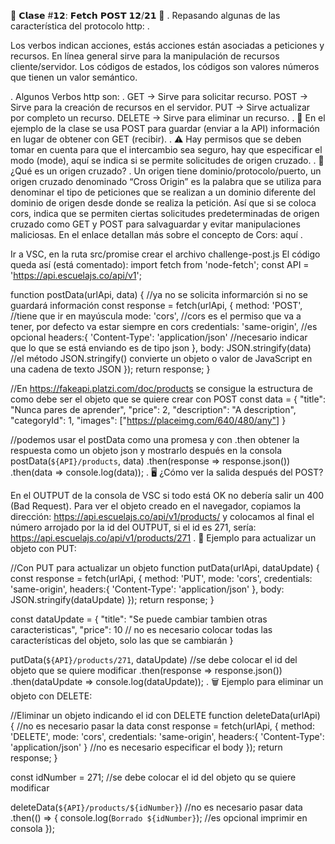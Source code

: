 📂 𝗖𝗹𝗮𝘀𝗲 #𝟭𝟮: 𝗙𝗲𝘁𝗰𝗵 𝗣𝗢𝗦𝗧 𝟭𝟮/𝟮𝟭 📂
.
Repasando algunas de las característica del protocolo http:
.

Los verbos indican acciones, estás acciones están asociadas a peticiones y recursos. En línea general sirve para la manipulación de recursos cliente/servidor. Los códigos de estados, los códigos son valores números que tienen un valor semántico.

.
Algunos Verbos http son:
.
GET → Sirve para solicitar recurso.
POST → Sirve para la creación de recursos en el servidor.
PUT → Sirve actualizar por completo un recurso.
DELETE → Sirve para eliminar un recurso.
.
🔨 En el ejemplo de la clase se usa POST para guardar (enviar a la API) información en lugar de obtener con GET (recibir).
.
⚠️ Hay permisos que se deben tomar en cuenta para que el intercambio sea seguro, hay que especificar el modo (mode), aquí se indica si se permite solicitudes de origen cruzado.
.
🔀 ¿Qué es un origen cruzado?
.
Un origen tiene dominio/protocolo/puerto, un origen cruzado denominado “Cross Origin” es la palabra que se utiliza para denominar el tipo de peticiones que se realizan a un dominio diferente del dominio de origen desde donde se realiza la petición.
Así que si se coloca cors, indica que se permiten ciertas solicitudes predeterminadas de origen cruzado como GET y POST para salvaguardar y evitar manipulaciones maliciosas. En el enlace detallan más sobre el concepto de Cors: aquí
.

Ir a VSC, en la ruta src/promise crear el archivo challenge-post.js
El código queda así (está comentado):
import fetch from 'node-fetch';
const API = 'https://api.escuelajs.co/api/v1';

function postData(urlApi, data) {
    //ya no se solicita informarción si no se guardará información
    const response = fetch(urlApi, {
        method: 'POST', //tiene que ir en mayúscula
        mode: 'cors', //cors es el permiso que va a tener, por defecto va estar siempre en cors
        credentials: 'same-origin', //es opcional
        headers:{
            'Content-Type': 'application/json' //necesario indicar que lo que se está enviando es de tipo json
        },
        body: JSON.stringify(data) //el método JSON.stringify() convierte un objeto o valor de JavaScript en una cadena de texto JSON
    });
    return response;
}

//En https://fakeapi.platzi.com/doc/products se consigue la estructura de como debe ser el objeto que se quiere crear con POST
const data = {
    "title": "Nunca pares de aprender",
    "price": 2,
    "description": "A description",
    "categoryId": 1,
    "images": ["https://placeimg.com/640/480/any"]
}

//podemos usar el postData como una promesa y con .then obtener la respuesta como un objeto json y mostrarlo después en la consola
postData(`${API}/products`, data)
    .then(response => response.json())
    .then(data => console.log(data));
.
🖥️ ¿Cómo ver la salida después del POST?

En el OUTPUT de la consola de VSC si todo está OK no debería salir un 400 (Bad Request).
Para ver el objeto creado en el navegador, copiamos la dirección: https://api.escuelajs.co/api/v1/products/ y colocamos al final el número arrojado por la id del OUTPUT, si el id es 271, sería: https://api.escuelajs.co/api/v1/products/271
.
🎨 Ejemplo para actualizar un objeto con PUT:

//Con PUT para actualizar un objeto
function putData(urlApi, dataUpdate) {
    const response = fetch(urlApi, {
        method: 'PUT',
        mode: 'cors',
        credentials: 'same-origin',
        headers:{
            'Content-Type': 'application/json'
        },
        body: JSON.stringify(dataUpdate)
    });
    return response;
}

const dataUpdate = {
    "title": "Se puede cambiar tambien otras caracteristicas",
    "price": 10 // no es necesario colocar todas las características del objeto, solo las que se cambiarán
}

putData(`${API}/products/271`, dataUpdate) //se debe colocar el id del objeto que se quiere modificar
    .then(response => response.json())
    .then(dataUpdate => console.log(dataUpdate));
.
🗑️ Ejemplo para eliminar un objeto con DELETE:

//Eliminar un objeto indicando el id con DELETE
function deleteData(urlApi) { //no es necesario pasar la data
    const response = fetch(urlApi, {
        method: 'DELETE',
        mode: 'cors',
        credentials: 'same-origin',
        headers:{
            'Content-Type': 'application/json'
        } //no es necesario especificar el body
    });
    return response;
}

const idNumber = 271; //se debe colocar el id del objeto qu se quiere modificar

deleteData(`${API}/products/${idNumber}`) //no es necesario pasar data
    .then(() => {
        console.log(`Borrado ${idNumber}`); //es opcional imprimir en consola
    });